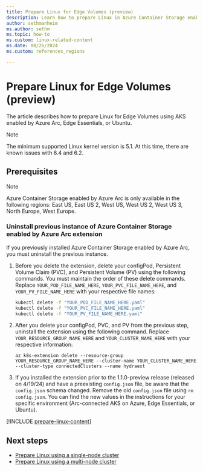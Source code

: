 ```yaml
---
title: Prepare Linux for Edge Volumes (preview)
description: Learn how to prepare Linux in Azure Container Storage enabled by Azure Arc Edge Volumes using AKS enabled by Azure Arc, Edge Essentials, or Ubuntu.
author: sethmanheim
ms.author: sethm
ms.topic: how-to
ms.custom: linux-related-content
ms.date: 08/26/2024
ms.custom: references_regions

---
```


# Prepare Linux for Edge Volumes (preview)

The article describes how to prepare Linux for Edge Volumes using AKS enabled by Azure Arc, Edge Essentials, or Ubuntu.

> [!NOTE]
> The minimum supported Linux kernel version is 5.1. At this time, there are known issues with 6.4 and 6.2.

## Prerequisites

> [!NOTE]
> Azure Container Storage enabled by Azure Arc is only available in the following regions: East US, East US 2, West US, West US 2, West US 3, North Europe, West Europe.

### Uninstall previous instance of Azure Container Storage enabled by Azure Arc extension

If you previously installed Azure Container Storage enabled by Azure Arc, you must uninstall the previous instance.

1. Before you delete the extension, delete your configPod, Persistent Volume Claim (PVC), and Persistent Volume (PV) using the following commands. You must maintain the order of these delete commands. Replace `YOUR_POD_FILE_NAME_HERE`, `YOUR_PVC_FILE_NAME_HERE`, and `YOUR_PV_FILE_NAME_HERE` with your respective file names:

   ```bash
   kubectl delete -f "YOUR_POD_FILE_NAME_HERE.yaml"
   kubectl delete -f "YOUR_PVC_FILE_NAME_HERE.yaml"
   kubectl delete -f "YOUR_PV_FILE_NAME_HERE.yaml"
   ```

1. After you delete your configPod, PVC, and PV from the previous step, uninstall the extension using the following command. Replace `YOUR_RESOURCE_GROUP_NAME_HERE` and `YOUR_CLUSTER_NAME_HERE` with your respective information:

   ```azurecli
   az k8s-extension delete --resource-group YOUR_RESOURCE_GROUP_NAME_HERE --cluster-name YOUR_CLUSTER_NAME_HERE --cluster-type connectedClusters --name hydraext
   ```

1. If you installed the extension prior to the 1.1.0-preview release (released on 4/19/24) and have a preexisting `config.json` file, be aware that the `config.json` schema changed. Remove the old `config.json` file using `rm config.json`. You can find the new values in the instructions for your specific environment (Arc-connected AKS on Azure, Edge Essentials, or Ubuntu).

[!INCLUDE [prepare-linux-content](includes/prepare-linux-content.md)]

## Next steps

- [Prepare Linux using a single-node cluster](single-node-cluster-edge-volumes.md)
- [Prepare Linux using a multi-node cluster](multi-node-cluster-edge-volumes.md)
